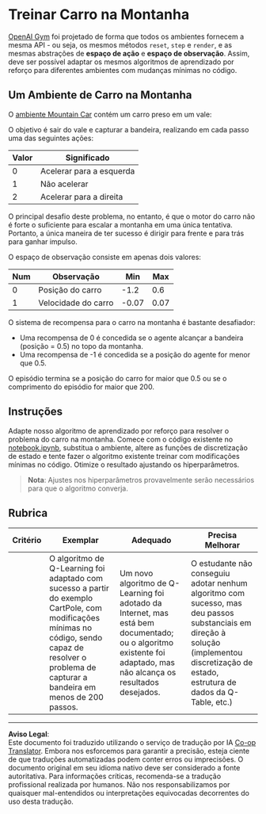 <!--
CO_OP_TRANSLATOR_METADATA:
{
  "original_hash": "1f2b7441745eb52e25745423b247016b",
  "translation_date": "2025-08-29T22:16:29+00:00",
  "source_file": "8-Reinforcement/2-Gym/assignment.md",
  "language_code": "br"
}
-->
# Treinar Carro na Montanha

[OpenAI Gym](http://gym.openai.com) foi projetado de forma que todos os ambientes fornecem a mesma API - ou seja, os mesmos métodos `reset`, `step` e `render`, e as mesmas abstrações de **espaço de ação** e **espaço de observação**. Assim, deve ser possível adaptar os mesmos algoritmos de aprendizado por reforço para diferentes ambientes com mudanças mínimas no código.

## Um Ambiente de Carro na Montanha

O [ambiente Mountain Car](https://gym.openai.com/envs/MountainCar-v0/) contém um carro preso em um vale:

O objetivo é sair do vale e capturar a bandeira, realizando em cada passo uma das seguintes ações:

| Valor | Significado |
|---|---|
| 0 | Acelerar para a esquerda |
| 1 | Não acelerar |
| 2 | Acelerar para a direita |

O principal desafio deste problema, no entanto, é que o motor do carro não é forte o suficiente para escalar a montanha em uma única tentativa. Portanto, a única maneira de ter sucesso é dirigir para frente e para trás para ganhar impulso.

O espaço de observação consiste em apenas dois valores:

| Num | Observação    | Min   | Max   |
|-----|--------------|-------|-------|
|  0  | Posição do carro | -1.2 | 0.6   |
|  1  | Velocidade do carro | -0.07 | 0.07  |

O sistema de recompensa para o carro na montanha é bastante desafiador:

 * Uma recompensa de 0 é concedida se o agente alcançar a bandeira (posição = 0.5) no topo da montanha.
 * Uma recompensa de -1 é concedida se a posição do agente for menor que 0.5.

O episódio termina se a posição do carro for maior que 0.5 ou se o comprimento do episódio for maior que 200.

## Instruções

Adapte nosso algoritmo de aprendizado por reforço para resolver o problema do carro na montanha. Comece com o código existente no [notebook.ipynb](notebook.ipynb), substitua o ambiente, altere as funções de discretização de estado e tente fazer o algoritmo existente treinar com modificações mínimas no código. Otimize o resultado ajustando os hiperparâmetros.

> **Nota**: Ajustes nos hiperparâmetros provavelmente serão necessários para que o algoritmo converja.

## Rubrica

| Critério | Exemplar | Adequado | Precisa Melhorar |
| -------- | --------- | -------- | ---------------- |
|          | O algoritmo de Q-Learning foi adaptado com sucesso a partir do exemplo CartPole, com modificações mínimas no código, sendo capaz de resolver o problema de capturar a bandeira em menos de 200 passos. | Um novo algoritmo de Q-Learning foi adotado da Internet, mas está bem documentado; ou o algoritmo existente foi adaptado, mas não alcança os resultados desejados. | O estudante não conseguiu adotar nenhum algoritmo com sucesso, mas deu passos substanciais em direção à solução (implementou discretização de estado, estrutura de dados da Q-Table, etc.) |

---

**Aviso Legal**:  
Este documento foi traduzido utilizando o serviço de tradução por IA [Co-op Translator](https://github.com/Azure/co-op-translator). Embora nos esforcemos para garantir a precisão, esteja ciente de que traduções automatizadas podem conter erros ou imprecisões. O documento original em seu idioma nativo deve ser considerado a fonte autoritativa. Para informações críticas, recomenda-se a tradução profissional realizada por humanos. Não nos responsabilizamos por quaisquer mal-entendidos ou interpretações equivocadas decorrentes do uso desta tradução.